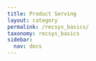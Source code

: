 ```yaml
---
title: Product Serving
layout: category
permalink: /recsys_basics/
taxonomy: recsys_basics
sidebar:
  nav: docs
---
```


